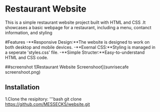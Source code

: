 # Restaurant Website
This is a simple restaurant website project built with HTML and CSS .It showcases a basic webpage for a restaurant, including a menu, contanct information, and styling

#Features
-**Responsive Design:**The website is designed to work on both desktop and mobile devices.
-**Exernal CSS:**Styling is managed in a seperate 'styles.css' file.
-**Simple Structer:**Easy-to-understand HTML and CSS code.

##screenshot
![Restaurant Website Screenshoot](sunrisecafe screenshoot.png)

## Installation
1.Clone the resipitory:
'''bash
git clone https://github.com/MESSECKS/website.git
